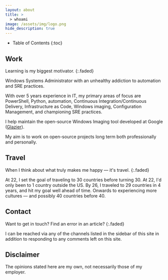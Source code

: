 ```yaml
---
layout: about
title: >
  > whoami
image: /assets/img/logo.png
hide_description: true
---
```


- Table of Contents
{:toc}

## Work

Learning is my biggest motivator.
{:.faded}

Windows Systems Administrator with an unhealthy addiction to automation and SRE
practices.

With over 5 years experience in IT, my primary areas of focus are
PowerShell, Python, automation, Continuous Integration/Continuous Delivery, Infrastructure as
Code, Windows imaging, Configuration Management, and championing SRE practices.

I help maintain the open-source Windows Imaging tool developed at Google
([Glazier](https://github.com/google/glazier)).

My aim is to work on open-source projects long term both professionally and personally.

## Travel

When I think about what truly makes me happy — it's travel.
{:.faded}

At 22, I set the goal of traveling to 30 countries before turning 30.
At 22, I'd only been to 1 country outside the US. By 26, I traveled to 29 countries in
4 years, and hit my goal well ahead of time. Onwards to experiencing more
cultures — and possibly 40 countries before 40.

## Contact

Want to get in touch? Find an error in an article?
{:.faded}

I can be reached via any of the channels listed in the sidebar of this site in
addition to responding to any comments left on this site.

## Disclaimer

The opinions stated here are my own, not necessarily those of my employer.
